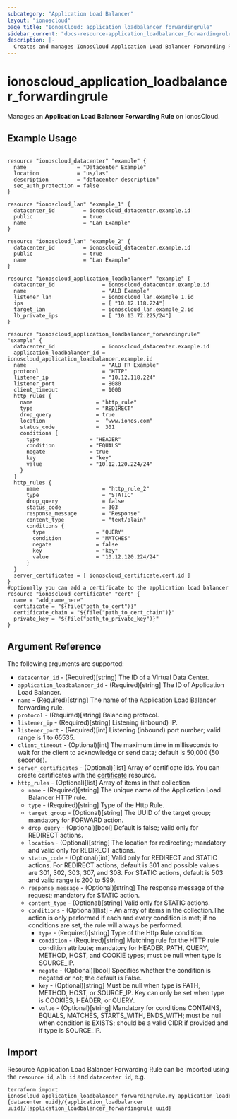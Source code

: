 ```yaml
---
subcategory: "Application Load Balancer"
layout: "ionoscloud"
page_title: "IonosCloud: application_loadbalancer_forwardingrule"
sidebar_current: "docs-resource-application_loadbalancer_forwardingrule"
description: |-
  Creates and manages IonosCloud Application Load Balancer Forwarding Rule.
---
```


# ionoscloud_application_loadbalancer_forwardingrule

Manages an **Application Load Balancer Forwarding Rule** on IonosCloud.

## Example Usage

```hcl

resource "ionoscloud_datacenter" "example" {
  name                = "Datacenter Example"
  location            = "us/las"
  description         = "datacenter description"
  sec_auth_protection = false
}

resource "ionoscloud_lan" "example_1" {
  datacenter_id         = ionoscloud_datacenter.example.id
  public                = true
  name                  = "Lan Example"
}

resource "ionoscloud_lan" "example_2" {
  datacenter_id         = ionoscloud_datacenter.example.id
  public                = true
  name                  = "Lan Example"
}

resource "ionoscloud_application_loadbalancer" "example" {
  datacenter_id               = ionoscloud_datacenter.example.id
  name                        = "ALB Example"
  listener_lan                = ionoscloud_lan.example_1.id
  ips                         = [ "10.12.118.224"]
  target_lan                  = ionoscloud_lan.example_2.id
  lb_private_ips              = [ "10.13.72.225/24"]
}

resource "ionoscloud_application_loadbalancer_forwardingrule" "example" {
  datacenter_id               = ionoscloud_datacenter.example.id
  application_loadbalancer_id = ionoscloud_application_loadbalancer.example.id
  name                        = "ALB FR Example"
  protocol                    = "HTTP"
  listener_ip                 = "10.12.118.224"
  listener_port               = 8080
  client_timeout              = 1000
  http_rules {
    name                    = "http_rule"
    type                    = "REDIRECT"
    drop_query              = true
    location                =  "www.ionos.com"
    status_code             =  301
    conditions {
      type                = "HEADER"
      condition           = "EQUALS"
      negate              = true
      key                 = "key"
      value               = "10.12.120.224/24"
    }
  }
  http_rules {
      name                    = "http_rule_2"
      type                    = "STATIC"
      drop_query              = false
      status_code             = 303
      response_message        = "Response"
      content_type            = "text/plain"
      conditions {
        type                = "QUERY"
        condition           = "MATCHES"
        negate              = false
        key                 = "key"
        value               = "10.12.120.224/24"
      }
  }
  server_certificates = [ ionoscloud_certificate.cert.id ]
}
#optionally you can add a certificate to the application load balancer
resource "ionoscloud_certificate" "cert" {
  name = "add_name_here"
  certificate = "${file("path_to_cert")}"
  certificate_chain = "${file("path_to_cert_chain")}"
  private_key = "${file("path_to_private_key")}"
}
```

## Argument Reference

The following arguments are supported:

- `datacenter_id` - (Required)[string] The ID of a Virtual Data Center.
- `application_loadbalancer_id` - (Required)[string] The ID of Application Load Balancer.
- `name` - (Required)[string] The name of the Application Load Balancer forwarding rule.
- `protocol` - (Required)[string] Balancing protocol.
- `listener_ip` - (Required)[string] Listening (inbound) IP.
- `listener_port` - (Required)[int] Listening (inbound) port number; valid range is 1 to 65535.
- `client_timeout` - (Optional)[int] The maximum time in milliseconds to wait for the client to acknowledge or send data; default is 50,000 (50 seconds).
- `server_certificates` - (Optional)[list] Array of certificate ids. You can create certificates with the [certificate](certificate_manager_certificate.md) resource.
- `http_rules` - (Optional)[list] Array of items in that collection
    - `name` - (Required)[string] The unique name of the Application Load Balancer HTTP rule.
    - `type` - (Required)[string] Type of the Http Rule.
    - `target_group` - (Optional)[string] The UUID of the target group; mandatory for FORWARD action.
    - `drop_query` - (Optional)[bool] Default is false; valid only for REDIRECT actions.
    - `location` - (Optional)[string] The location for redirecting; mandatory and valid only for REDIRECT actions.
    - `status_code` - (Optional)[int] Valid only for REDIRECT and STATIC actions. For REDIRECT actions, default is 301 and possible values are 301, 302, 303, 307, and 308. For STATIC actions, default is 503 and valid range is 200 to 599.
    - `response_message` - (Optional)[string] The response message of the request; mandatory for STATIC action.
    - `content_type` - (Optional)[string] Valid only for STATIC actions.
    - `conditions` - (Optional)[list] - An array of items in the collection.The action is only performed if each and every condition is met; if no conditions are set, the rule will always be performed.
        * `type` - (Required)[string] Type of the Http Rule condition.
        * `condition` - (Required)[string] Matching rule for the HTTP rule condition attribute; mandatory for HEADER, PATH, QUERY, METHOD, HOST, and COOKIE types; must be null when type is SOURCE_IP.
        * `negate` - (Optional)[bool] Specifies whether the condition is negated or not; the default is False.
        * `key` - (Optional)[string] Must be null when type is PATH, METHOD, HOST, or SOURCE_IP. Key can only be set when type is COOKIES, HEADER, or QUERY.
        * `value` - (Optional)[string] Mandatory for conditions CONTAINS, EQUALS, MATCHES, STARTS_WITH, ENDS_WITH; must be null when condition is EXISTS; should be a valid CIDR if provided and if type is SOURCE_IP.

## Import

Resource Application Load Balancer Forwarding Rule can be imported using the `resource id`, `alb id` and `datacenter id`, e.g.

```shell
terraform import ionoscloud_application_loadbalancer_forwardingrule.my_application_loadbalancer_forwardingrule {datacenter uuid}/{application_loadbalancer uuid}/{application_loadbalancer_forwardingrule uuid}
```